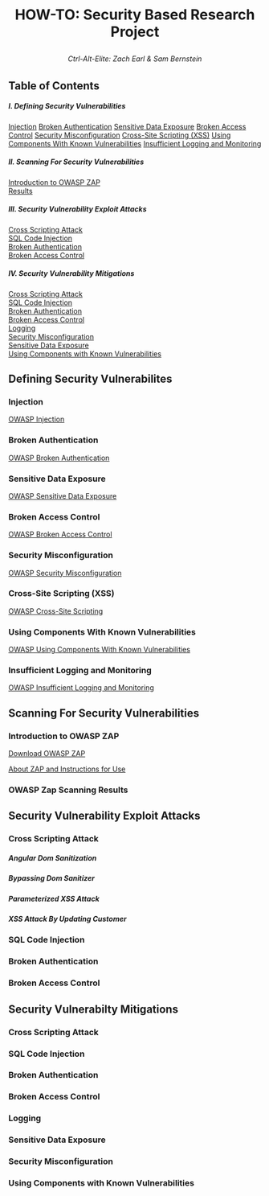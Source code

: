 # <p align="center">HOW-TO: Security Based Research Project</p>
###### <p align="center">Ctrl-Alt-Elite: Zach Earl & Sam Bernstein</p> 

## Table of Contents 

##### I. Defining Security Vulnerabilities

[Injection](#injection)
[Broken Authentication](#broken-auth)
[Sensitive Data Exposure](#sensitive)
[Broken Access Control](#broken-access)
[Security Misconfiguration](#misconfig)
[Cross-Site Scripting (XSS)](#xss)
[Using Components With Known Vulnerabilities](#known-vulnerabilities)
[Insufficient Logging and Monitoring](#logging)

##### II. Scanning For Security Vulnerabilities

[Introduction to OWASP ZAP](#zap)   
[Results](#results)  

##### III. Security Vulnerability Exploit Attacks   

[Cross Scripting Attack](#xss-attack)  
[SQL Code Injection](#injection-attack)  
[Broken Authentication](#passwords-attack)  
[Broken Access Control](#access-attack)  

##### IV. Security Vulnerability Mitigations  

[Cross Scripting Attack](#xss-mit)  
[SQL Code Injection](#injection-mit)  
[Broken Authentication](#encryption-mit)  
[Broken Access Control](#access-mit)  
[Logging](#logging-mit)  
[Security Misconfiguration](#misconfig-mit)  
[Sensitive Data Exposure](#dataexp-mit)  
[Using Components with Known Vulnerabilities](#outdated-mit)

## Defining Security Vulnerabilites

<a name="injection"/>

### Injection

[OWASP Injection](https://owasp.org/www-project-top-ten/OWASP_Top_Ten_2017/Top_10-2017_A1-Injection.html)

<a name="broken-auth"/>

### Broken Authentication

[OWASP Broken Authentication](https://owasp.org/www-project-top-ten/OWASP_Top_Ten_2017/Top_10-2017_A2-Broken_Authentication.html)

<a name="sensitive"/>

### Sensitive Data Exposure

[OWASP Sensitive Data Exposure](https://owasp.org/www-project-top-ten/OWASP_Top_Ten_2017/Top_10-2017_A3-Sensitive_Data_Exposure.html)

<a name="broken-access"/>

### Broken Access Control

[OWASP Broken Access Control](https://owasp.org/www-project-top-ten/OWASP_Top_Ten_2017/Top_10-2017_A5-Broken_Access_Control.html)

<a name="misconfig"/>

### Security Misconfiguration

[OWASP Security Misconfiguration](https://owasp.org/www-project-top-ten/OWASP_Top_Ten_2017/Top_10-2017_A6-Security_Misconfiguration.html)

<a name="xss"/>

### Cross-Site Scripting (XSS)

[OWASP Cross-Site Scripting](https://owasp.org/www-project-top-ten/OWASP_Top_Ten_2017/Top_10-2017_A7-Cross-Site_Scripting_(XSS).html)

<a name="known-vulnerabilities"/>

### Using Components With Known Vulnerabilities

[OWASP Using Components With Known Vulnerabilities](https://owasp.org/www-project-top-ten/OWASP_Top_Ten_2017/Top_10-2017_A9-Using_Components_with_Known_Vulnerabilities.html)

<a name="logging"/>

### Insufficient Logging and Monitoring

[OWASP Insufficient Logging and Monitoring](https://owasp.org/www-project-top-ten/OWASP_Top_Ten_2017/Top_10-2017_A10-Insufficient_Logging%252526Monitoring.html)

## Scanning For Security Vulnerabilities

<a name="zap"/>

### Introduction to OWASP ZAP  

<a name="results"/>

[Download OWASP ZAP](https://www.zaproxy.org/download/)

[About ZAP and Instructions for Use](https://www.zaproxy.org/getting-started/)

### OWASP Zap Scanning Results

## Security Vulnerability Exploit Attacks

<a name="xss-attack"/>

### Cross Scripting Attack  

##### Angular Dom Sanitization   

##### Bypassing Dom Sanitizer   

##### Parameterized XSS Attack  

##### XSS Attack By Updating Customer  

<a name="injection-attack"/>

### SQL Code Injection

<a name="passwords-attack"/>

### Broken Authentication  

<a name="access-attack"/>

### Broken Access Control

## Security Vulnerabilty Mitigations 

<a name="xss-mit"/>

### Cross Scripting Attack  

<a name="injection-mit"/>

### SQL Code Injection

<a name="encryption-mit"/>

### Broken Authentication

<a name="access-mit"/>

### Broken Access Control

<a name="logging-mit"/>

### Logging 

<a name="dataexp-mit"/>

### Sensitive Data Exposure

<a name="misconfig-mit"/>

### Security Misconfiguration  

<a name="outdated-mit"/>

### Using Components with Known Vulnerabilities
